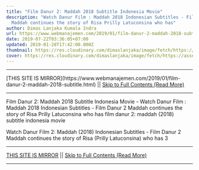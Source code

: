 ```yaml
---
title: "Film Danur 2: Maddah 2018 Subtitle Indonesia Movie"
description: "Watch Danur Film : Maddah 2018 Indonesian Subtitles - Film Danur 2
  Maddah continues the story of Risa Prilly Latuconsina who has"
author: Dimas Lanjaka Kumala Indra
url: https://www.webmanajemen.com/2019/01/film-danur-2-maddah-2018-subtitle.html
date: 2019-07-22T03:36:05+07:00
updated: 2019-01-28T17:42:00.000Z
thumbnail: https://res.cloudinary.com/dimaslanjaka/image/fetch/https://assets-a1.kompasiana.com/items/album/2018/04/09/danur-2-maddah-tembus-1-juta-penonton-5acb7ff9cf01b401f923e9c2.jpg
cover: https://res.cloudinary.com/dimaslanjaka/image/fetch/https://assets-a1.kompasiana.com/items/album/2018/04/09/danur-2-maddah-tembus-1-juta-penonton-5acb7ff9cf01b401f923e9c2.jpg
---
```


<hr/> [THIS SITE IS MIRROR](https://www.webmanajemen.com/2019/01/film-danur-2-maddah-2018-subtitle.html) || <a href="https://www.webmanajemen.com/2019/01/film-danur-2-maddah-2018-subtitle.html" rel="follow" class="button" id="read-more">Skip to Full Contents (Read More)</a> <hr/> Film Danur 2: Maddah 2018 Subtitle Indonesia Movie - Watch Danur Film : Maddah 2018 Indonesian Subtitles - Film Danur 2 Maddah continues the story of Risa Prilly Latuconsina who has film danur 2: maddah (2018) subtitle indonesia  movie
  
  
  
  Watch Danur Film 2: Maddah (2018) Indonesian Subtitles - Film Danur 2 Maddah continues the story of Risa (Prilly Latuconsina) who has 3 <hr/> [THIS SITE IS MIRROR](https://www.webmanajemen.com/2019/01/film-danur-2-maddah-2018-subtitle.html) || <a href="https://www.webmanajemen.com/2019/01/film-danur-2-maddah-2018-subtitle.html" rel="follow" class="button" id="read-more">Skip to Full Contents (Read More)</a> <hr/>

<script>
    if (location.host.includes('dimaslanjaka12')) {
      location.replace('https://www.webmanajemen.com/2019/01/film-danur-2-maddah-2018-subtitle.html');
    }
  </script>